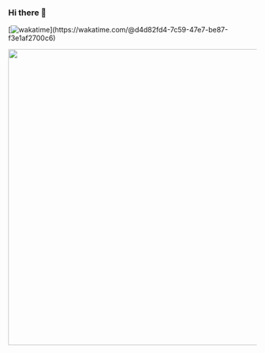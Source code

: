 ### Hi there 👋
[![wakatime](https://wakatime.com/badge/user/d4d82fd4-7c59-47e7-be87-f3e1af2700c6.svg?)](https://wakatime.com/@d4d82fd4-7c59-47e7-be87-f3e1af2700c6)

<a href="https://wakatime.com/share/@u1f5a4/c014d88d-37ef-4d63-9ca4-ff04e58e142f.svg" target="_blank"><img src="https://wakatime.com/share/@u1f5a4/c014d88d-37ef-4d63-9ca4-ff04e58e142f.svg" width="600"/></a>


<!--
**u1f5a4/u1f5a4** is a ✨ _special_ ✨ repository because its `README.md` (this file) appears on your GitHub profile.

Here are some ideas to get you started:

- 🔭 I’m currently working on ...
- 🌱 I’m currently learning ...
- 👯 I’m looking to collaborate on ...
- 🤔 I’m looking for help with ...
- 💬 Ask me about ...
- 📫 How to reach me: ...
- 😄 Pronouns: ...
- ⚡ Fun fact: ...
-->
